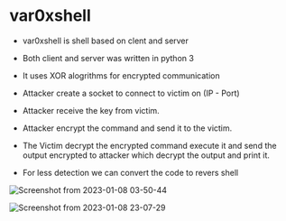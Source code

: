 # var0xshell

* var0xshell is shell based on clent and server 
* Both client and server was written in python 3
* It uses XOR alogrithms for encrypted communication

* Attacker create a socket to connect to victim on (IP - Port)
* Attacker receive the key from victim. 
* Attacker encrypt the command and send it to the victim. 
* The Victim decrypt the encrypted command execute it and send the output encrypted to attacker which decrypt the output and print it. 
* For less detection we can convert the code to revers shell 

![Screenshot from 2023-01-08 03-50-44](https://user-images.githubusercontent.com/3721991/211220405-913f3c29-4101-4d5b-a667-dec5ff0ad4bd.png)

![Screenshot from 2023-01-08 23-07-29](https://user-images.githubusercontent.com/3721991/211220414-3c636bed-660c-486e-806c-a5b7411add68.png)
